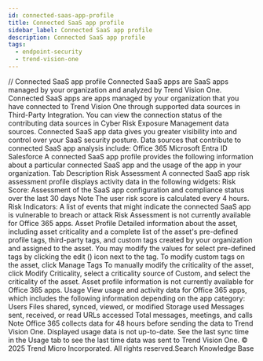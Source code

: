 ```yaml
---
id: connected-saas-app-profile
title: Connected SaaS app profile
sidebar_label: Connected SaaS app profile
description: Connected SaaS app profile
tags:
  - endpoint-security
  - trend-vision-one
---
```


/*<![CDATA[*/ $('#title').html($('meta[name=map-description]').attr('content')); /*]]>*/ Connected SaaS app profile Connected SaaS apps are SaaS apps managed by your organization and analyzed by Trend Vision One. Connected SaaS apps are apps managed by your organization that you have connected to Trend Vision One through supported data sources in Third-Party Integration. You can view the connection status of the contributing data sources in Cyber Risk Exposure Management data sources. Connected SaaS app data gives you greater visibility into and control over your SaaS security posture. Data sources that contribute to connected SaaS app analysis include: Office 365 Microsoft Entra ID Salesforce A connected SaaS app profile provides the following information about a particular connected SaaS app and the usage of the app in your organization. Tab Description Risk Assessment A connected SaaS app risk assessment profile displays activity data in the following widgets: Risk Score: Assessment of the SaaS app configuration and compliance status over the last 30 days Note The user risk score is calculated every 4 hours. Risk Indicators: A list of events that might indicate the connected SaaS app is vulnerable to breach or attack Risk Assessment is not currently available for Office 365 apps. Asset Profile Detailed information about the asset, including asset criticality and a complete list of the asset's pre-defined profile tags, third-party tags, and custom tags created by your organization and assigned to the asset. You may modify the values for select pre-defined tags by clicking the edit () icon next to the tag. To modify custom tags on the asset, click Manage Tags To manually modify the criticality of the asset, click Modify Criticality, select a criticality source of Custom, and select the criticality of the asset. Asset profile information is not currently available for Office 365 apps. Usage View usage and activity data for Office 365 apps, which includes the following information depending on the app category: Users Files shared, synced, viewed, or modified Storage used Messages sent, received, or read URLs accessed Total messages, meetings, and calls Note Office 365 collects data for 48 hours before sending the data to Trend Vision One. Displayed usage data is not up-to-date. See the last sync time in the Usage tab to see the last time data was sent to Trend Vision One. © 2025 Trend Micro Incorporated. All rights reserved.Search Knowledge Base